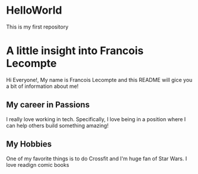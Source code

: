# HelloWorld
This is my first repository

# A little insight into Francois Lecompte
Hi Everyone!, My name is Francois Lecompte and this README will gice you a bit of information about me!

## My career in Passions
I really love working in tech. Specifically, I love being in a position where I can help others build something amazing!

## My Hobbies
One of my favorite things is to do Crossfit and I'm huge fan of Star Wars. I love readign comic books
